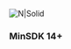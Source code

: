 ![N|Solid](https://github.com/RobertApikyan/AbstractMvp/blob/master/intro/cover.png?raw=true)

### MinSDK 14+
